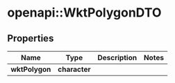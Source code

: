 # openapi::WktPolygonDTO

## Properties
Name | Type | Description | Notes
------------ | ------------- | ------------- | -------------
**wktPolygon** | **character** |  | 


